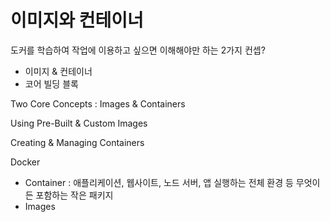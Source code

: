 # 이미지와 컨테이너

도커를 학습하여 작업에 이용하고 싶으면 이해해야만 하는 2가지 컨셉?

- 이미지 & 컨테이너
- 코어 빌딩 블록



Two Core Concepts : Images & Containers

Using Pre-Built & Custom Images

Creating & Managing Containers



Docker 

- Container : 애플리케이션, 웹사이트, 노드 서버, 앱 실행하는 전체 환경 등 무엇이든 포함하는 작은 패키지
- Images
